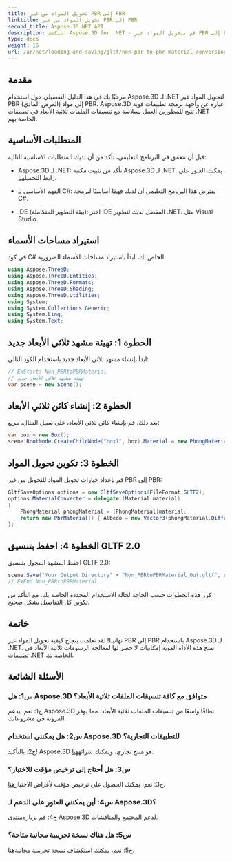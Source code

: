 ```yaml
---
title: تحويل المواد من غير PBR إلى PBR
linktitle: تحويل المواد من غير PBR إلى PBR
second_title: Aspose.3D.NET API
description: استكشف Aspose.3D for .NET - قم بتحويل المواد غير PBR إلى PBR بسهولة. برنامج تعليمي شامل وواجهة برمجة تطبيقات قوية.
type: docs
weight: 16
url: /ar/net/loading-and-saving/gltf/non-pbr-to-pbr-material-conversion/
---
```

## مقدمة

مرحبًا بك في هذا الدليل التفصيلي حول استخدام Aspose.3D لـ .NET لتحويل المواد غير PBR (العرض المادي) إلى مواد PBR. Aspose.3D عبارة عن واجهة برمجة تطبيقات قوية تتيح للمطورين العمل بسلاسة مع تنسيقات الملفات ثلاثية الأبعاد في تطبيقات .NET الخاصة بهم.

## المتطلبات الأساسية

قبل أن نتعمق في البرنامج التعليمي، تأكد من أن لديك المتطلبات الأساسية التالية:

-  Aspose.3D لـ .NET: تأكد من تثبيت مكتبة Aspose.3D لـ .NET. يمكنك العثور على رابط التحميل[هنا](https://releases.aspose.com/3d/net/).

- الفهم الأساسي لـ C#: يفترض هذا البرنامج التعليمي أن لديك فهمًا أساسيًا لبرمجة C#.

- IDE (بيئة التطوير المتكاملة): اختر IDE المفضل لديك لتطوير .NET، مثل Visual Studio.

## استيراد مساحات الأسماء

في كود C# الخاص بك، ابدأ باستيراد مساحات الأسماء الضرورية:

```csharp
using Aspose.ThreeD;
using Aspose.ThreeD.Entities;
using Aspose.ThreeD.Formats;
using Aspose.ThreeD.Shading;
using Aspose.ThreeD.Utilities;
using System;
using System.Collections.Generic;
using System.Linq;
using System.Text;
```

## الخطوة 1: تهيئة مشهد ثلاثي الأبعاد جديد

ابدأ بإنشاء مشهد ثلاثي الأبعاد جديد باستخدام الكود التالي:

```csharp
// ExStart: Non_PBRtoPBRMaterial
// تهيئة مشهد ثلاثي الأبعاد جديد
var scene = new Scene();
```

## الخطوة 2: إنشاء كائن ثلاثي الأبعاد

بعد ذلك، قم بإنشاء كائن ثلاثي الأبعاد، على سبيل المثال، مربع:

```csharp
var box = new Box();
scene.RootNode.CreateChildNode("box1", box).Material = new PhongMaterial() { DiffuseColor = new Vector3(1, 0, 1) };
```

## الخطوة 3: تكوين تحويل المواد

قم بإعداد خيارات تحويل المواد للتحويل من غير PBR إلى PBR:

```csharp
GltfSaveOptions options = new GltfSaveOptions(FileFormat.GLTF2);
options.MaterialConverter = delegate (Material material)
{
    PhongMaterial phongMaterial = (PhongMaterial)material;
    return new PbrMaterial() { Albedo = new Vector3(phongMaterial.DiffuseColor.x, phongMaterial.DiffuseColor.y, phongMaterial.DiffuseColor.z) };
};
```

## الخطوة 4: احفظ بتنسيق GLTF 2.0

احفظ المشهد المحول بتنسيق GLTF 2.0:

```csharp
scene.Save("Your Output Directory" + "Non_PBRtoPBRMaterial_Out.gltf", options);
// ExEnd:Non_PBRtoPBRMaterial
```

كرر هذه الخطوات حسب الحاجة لحالة الاستخدام المحددة الخاصة بك، مع التأكد من تكوين كل التفاصيل بشكل صحيح.

## خاتمة

تهانينا! لقد تعلمت بنجاح كيفية تحويل المواد غير PBR إلى PBR باستخدام Aspose.3D لـ .NET. تفتح هذه الأداة القوية إمكانيات لا حصر لها لمعالجة الرسومات ثلاثية الأبعاد في تطبيقات .NET الخاصة بك.

## الأسئلة الشائعة

### س1: هل Aspose.3D متوافق مع كافة تنسيقات الملفات ثلاثية الأبعاد؟

ج1: نعم، يدعم Aspose.3D نطاقًا واسعًا من تنسيقات الملفات ثلاثية الأبعاد، مما يوفر المرونة في مشروعاتك.

### س2: هل يمكنني استخدام Aspose.3D للتطبيقات التجارية؟

 ج2: بالتأكيد! Aspose.3D هو منتج تجاري، ويمكنك شرائه[هنا](https://purchase.aspose.com/buy).

### س3: هل أحتاج إلى ترخيص مؤقت للاختبار؟

 ج3: نعم، يمكنك الحصول على ترخيص مؤقت لأغراض الاختبار[هنا](https://purchase.aspose.com/temporary-license/).

### س4: أين يمكنني العثور على الدعم لـ Aspose.3D؟

 ج4: قم بزيارة[منتدى Aspose.3D](https://forum.aspose.com/c/3d/18) لدعم المجتمع والمناقشات.

### س5: هل هناك نسخة تجريبية مجانية متاحة؟

 ج5: نعم، يمكنك استكشاف نسخة تجريبية مجانية[هنا](https://releases.aspose.com/).